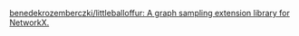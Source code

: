 [benedekrozemberczki/littleballoffur: A graph sampling extension library for NetworkX.](https://github.com/benedekrozemberczki/littleballoffur)
